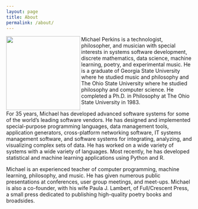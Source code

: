 ```yaml
---
layout: page
title: About
permalink: /about/
---
```


<img align="left" width="200" height="200" src="/assets/images/michael_perkins.jpg">

Michael Perkins is a technologist, philosopher, and musician with special interests in systems software development, discrete mathematics, data science, machine learning, poetry, and experimental music. He is a graduate of Georgia State University where he studied music and philosophy and The Ohio State University where he studied philosophy and computer science. He completed a Ph.D. in Philosophy at The Ohio State University in 1983.

For 35 years, Michael has developed advanced software systems for some of the world’s leading software vendors. He has designed and implemented special-purpose programming languages, data management tools, application generators, cross-platform networking software, IT systems management software, and software systems for integrating, analyzing, and visualizing complex sets of data. He has worked on a wide variety of systems with a wide variety of languages. Most recently, he has developed statistical and machine learning applications using Python and R.

Michael is an experienced teacher of computer programming, machine learning, philosophy, and music. He has given numerous public presentations at conferences, user group meetings, and meet-ups. Michael is also a co-founder, with his wife Paula J. Lambert, of Full/Crescent Press, a small press dedicated to publishing high-quality poetry books and broadsides.
